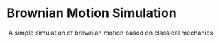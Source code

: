 # Brownian Motion Simulation

<img href = "https://user-images.githubusercontent.com/71583394/202992502-483c2194-4799-4ed8-836b-b1a0398ae2bb.gif">
A simple simulation of brownian motion based on classical mechanics

